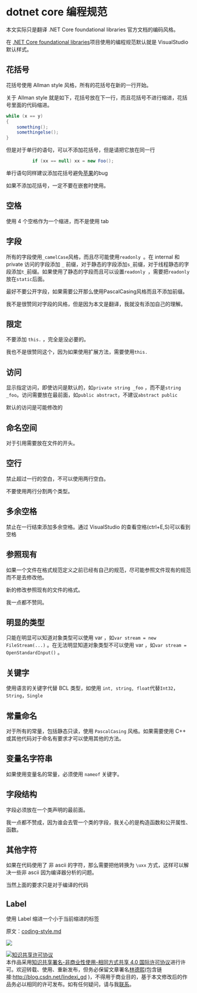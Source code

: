
# dotnet core 编程规范

本文实际只是翻译  .NET Core foundational libraries 官方文档的编码风格。

<!--more-->


<!-- CreateTime:2018/8/10 19:16:52 -->


在 [.NET Core foundational libraries](https://github.com/dotnet/corefx )项目使用的编程规范默认就是 VisualStudio 默认样式。

## 花括号

花括号使用  Allman style 风格，所有的花括号在新的一行开始。

关于 Allman style 就是如下，花括号放在下一行，而且花括号不进行缩进，花括号里面的代码缩进。

```csharp
while (x == y)
{
    something();
    somethingelse();
}
```

但是对于单行的语句，可以不添加花括号，但是请把它放在同一行

```csharp
          if (xx == null) xx = new Foo();
```

单行语句同样建议添加花括号避免[苹果](https://www.imperialviolet.org/2014/02/22/applebug.html )的bug

如果不添加花括号，一定不要在嵌套时使用。

## 空格

使用 4 个空格作为一个缩进，而不是使用 tab 

## 字段

所有的字段使用`_camelCase`风格，而且尽可能使用`readonly `。在 internal 和 private 访问的字段添加 `_` 前缀，对于静态的字段添加`s_`前缀，对于线程静态的字段添加`t_`前缀。如果使用了静态的字段而且可以设置`readonly `，需要把`readonly `放在`static`后面。

最好不要公开字段，如果需要公开那么使用PascalCasing风格而且不添加前缀。

我不是很赞同对字段的风格，但是因为本文是翻译，我就没有添加自己的理解。

## 限定

不要添加 `this.` ，完全是没必要的。

我也不是很赞同这个，因为如果使用扩展方法，需要使用`this.`

## 访问

显示指定访问，即使访问是默认的，如`private string _foo` ，而不是`string _foo`。访问需要放在最前面，如`public abstract`，不建议`abstract public`

默认的访问是可能修改的

## 命名空间

对于引用需要放在文件的开头。

## 空行

禁止超过一行的空白，不可以使用两行空白。

不要使用两行分割两个类型。

## 多余空格

禁止在一行结束添加多余空格。通过 VisualStudio 的查看空格(ctrl+E,S)可以看到空格

## 参照现有

如果一个文件在格式规范定义之前已经有自己的规范，尽可能参照文件现有的规范而不是去修改他。

新的修改参照现有的文件的格式。

我一点都不赞同。

## 明显的类型

只能在明显可以知道对象类型可以使用 var ，如`var stream = new FileStream(...)` 。在无法明显知道对象类型不可以使用 var ，如`var stream = OpenStandardInput()` 。

## 关键字

使用语言的关键字代替 BCL 类型，如使用 `int, string, float`代替`Int32`，`String`，`Single`

## 常量命名

对于所有的常量，包括静态只读，使用 `PascalCasing` 风格。如果需要使用 C++ 或其他代码对于命名有要求才可以使用其他的方法。

## 变量名字符串

如果使用变量名的常量，必须使用 `nameof` 关键字。

## 字段结构

字段必须放在一个类声明的最前面。

我一点都不赞成，因为谁会去管一个类的字段，我关心的是构造函数和公开属性、函数。

## 其他字符

如果在代码使用了 非 ascii 的字符，那么需要把他转换为 `\uxx` 方式，这样可以解决一些非 ascii 因为编译器分析的问题。

当然上面的要求只是对于编译的代码

## Label

使用 Label 缩进一个小于当前缩进的标签

原文：[coding-style.md](https://github.com/dotnet/corefx/blob/master/Documentation/coding-guidelines/coding-style.md )

![](http://image.acmx.xyz/lindexi%2F2018571237288065.jpg)





<a rel="license" href="http://creativecommons.org/licenses/by-nc-sa/4.0/"><img alt="知识共享许可协议" style="border-width:0" src="https://licensebuttons.net/l/by-nc-sa/4.0/88x31.png" /></a><br />本作品采用<a rel="license" href="http://creativecommons.org/licenses/by-nc-sa/4.0/">知识共享署名-非商业性使用-相同方式共享 4.0 国际许可协议</a>进行许可。欢迎转载、使用、重新发布，但务必保留文章署名[林德熙](http://blog.csdn.net/lindexi_gd)(包含链接:http://blog.csdn.net/lindexi_gd )，不得用于商业目的，基于本文修改后的作品务必以相同的许可发布。如有任何疑问，请与我[联系](mailto:lindexi_gd@163.com)。